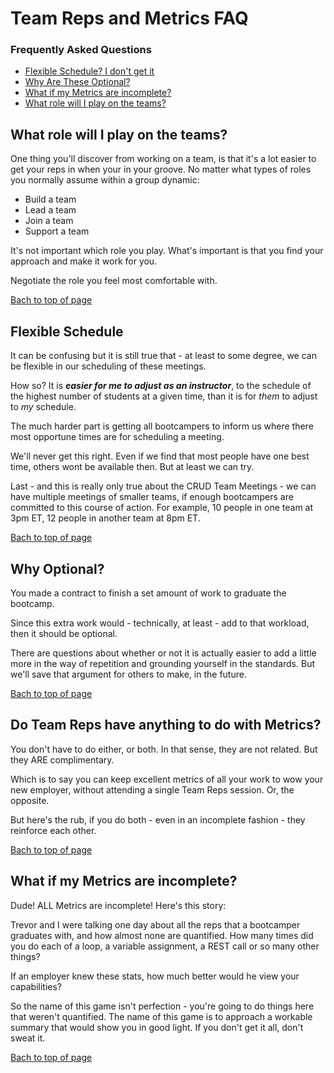 # Team Reps and Metrics FAQ

### Frequently Asked Questions

- [Flexible Schedule? I don't get it](#flexible-schedule)
- [Why Are These Optional?](#why-optional)
- [What if my Metrics are incomplete?](#what-if-my-metrics-are-incomplete)
- [What role will I play on the teams?]()

## What role will I play on the teams?

One thing you'll discover from working on a team, is that it's a lot easier to get your reps in when your in your groove. No matter what types of roles you normally assume within a group dynamic:

- Build a team
- Lead a team
- Join a team
- Support a team

It's not important which role you play. What's important is that you find your approach and make it work for you. 

Negotiate the role you feel most comfortable with.

[Bach to top of page](#frequently-asked-questions)

## Flexible Schedule

It can be confusing but it is still true that - at least to some degree, we can be flexible in our scheduling of these meetings.

How so? It is _**easier for me to adjust as an instructor**_, to the schedule of the highest number of students at a given time, than it is for _them_ to adjust to _my_ schedule.

The much harder part is getting all bootcampers to inform us where there most opportune times are for scheduling a meeting.

We'll never get this right. Even if we find that most people have one best time, others wont be available then. But at least we can try.

Last - and this is really only true about the CRUD Team Meetings - we can have multiple meetings of smaller teams, if enough bootcampers are committed to this course of action. For example, 10 people in one team at 3pm ET, 12 people in another team at 8pm ET.

[Bach to top of page](#frequently-asked-questions)

## Why Optional?

You made a contract to finish a set amount of work to graduate the bootcamp.

Since this extra work would - technically, at least - add to that workload, then it should be optional.

There are questions about whether or not it is actually easier to add a little more in the way of repetition and grounding yourself in the standards. But we'll save that argument for others to make, in the future.

[Bach to top of page](#frequently-asked-questions)

## Do Team Reps have anything to do with Metrics?

You don't have to do either, or both. In that sense, they are not related. But they ARE complimentary.

Which is to say you can keep excellent metrics of all your work to wow your new employer, without attending a single Team Reps session. Or, the opposite.

But here's the rub, if you do both - even in an incomplete fashion - they reinforce each other.

[Bach to top of page](#frequently-asked-questions)

## What if my Metrics are incomplete?

Dude! ALL Metrics are incomplete! Here's this story:

Trevor and I were talking one day about all the reps that a bootcamper graduates with, and how almost none are quantified. How many times did you do each of a loop, a variable assignment, a REST call or so many other things? 

If an employer knew these stats, how much better would he view your capabilities?

So the name of this game isn't perfection - you're going to do things here that weren't quantified. The name of this game is to approach a workable summary that would show you in good light. If you don't get it all, don't sweat it.

[Bach to top of page](#frequently-asked-questions)